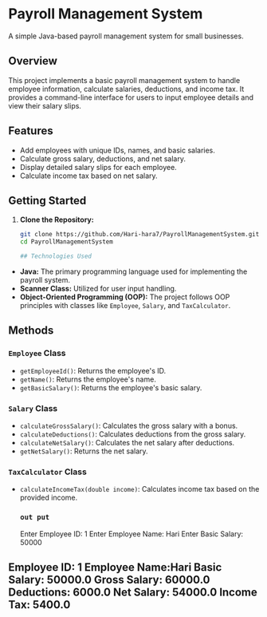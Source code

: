 # Payroll Management System

A simple Java-based payroll management system for small businesses.

## Overview

This project implements a basic payroll management system to handle employee information, calculate salaries, deductions, and income tax. It provides a command-line interface for users to input employee details and view their salary slips.

## Features

- Add employees with unique IDs, names, and basic salaries.
- Calculate gross salary, deductions, and net salary.
- Display detailed salary slips for each employee.
- Calculate income tax based on net salary.

## Getting Started

1. **Clone the Repository:**
   ```bash
   git clone https://github.com/Hari-hara7/PayrollManagementSystem.git
   cd PayrollManagementSystem

   ## Technologies Used

- **Java:** The primary programming language used for implementing the payroll system.
- **Scanner Class:** Utilized for user input handling.
- **Object-Oriented Programming (OOP):** The project follows OOP principles with classes like `Employee`, `Salary`, and `TaxCalculator`.

## Methods

### `Employee` Class

- `getEmployeeId()`: Returns the employee's ID.
- `getName()`: Returns the employee's name.
- `getBasicSalary()`: Returns the employee's basic salary.

### `Salary` Class

- `calculateGrossSalary()`: Calculates the gross salary with a bonus.
- `calculateDeductions()`: Calculates deductions from the gross salary.
- `calculateNetSalary()`: Calculates the net salary after deductions.
- `getNetSalary()`: Returns the net salary.

### `TaxCalculator` Class

- `calculateIncomeTax(double income)`: Calculates income tax based on the provided income.
  ### `out put`
   Enter Employee ID: 1
Enter Employee Name: Hari
Enter Basic Salary: 50000

Employee ID: 1
Employee Name:Hari
Basic Salary: 50000.0
Gross Salary: 60000.0
Deductions: 6000.0
Net Salary: 54000.0
Income Tax: 5400.0
----------------------------


